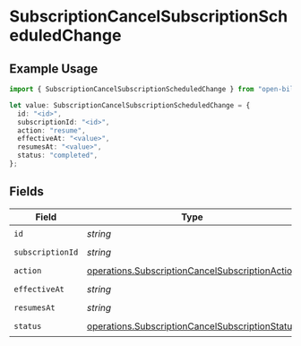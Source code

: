 # SubscriptionCancelSubscriptionScheduledChange

## Example Usage

```typescript
import { SubscriptionCancelSubscriptionScheduledChange } from "open-billing/models/operations";

let value: SubscriptionCancelSubscriptionScheduledChange = {
  id: "<id>",
  subscriptionId: "<id>",
  action: "resume",
  effectiveAt: "<value>",
  resumesAt: "<value>",
  status: "completed",
};
```

## Fields

| Field                                                                                                              | Type                                                                                                               | Required                                                                                                           | Description                                                                                                        |
| ------------------------------------------------------------------------------------------------------------------ | ------------------------------------------------------------------------------------------------------------------ | ------------------------------------------------------------------------------------------------------------------ | ------------------------------------------------------------------------------------------------------------------ |
| `id`                                                                                                               | *string*                                                                                                           | :heavy_check_mark:                                                                                                 | N/A                                                                                                                |
| `subscriptionId`                                                                                                   | *string*                                                                                                           | :heavy_check_mark:                                                                                                 | N/A                                                                                                                |
| `action`                                                                                                           | [operations.SubscriptionCancelSubscriptionAction](../../models/operations/subscriptioncancelsubscriptionaction.md) | :heavy_check_mark:                                                                                                 | N/A                                                                                                                |
| `effectiveAt`                                                                                                      | *string*                                                                                                           | :heavy_check_mark:                                                                                                 | N/A                                                                                                                |
| `resumesAt`                                                                                                        | *string*                                                                                                           | :heavy_check_mark:                                                                                                 | N/A                                                                                                                |
| `status`                                                                                                           | [operations.SubscriptionCancelSubscriptionStatus](../../models/operations/subscriptioncancelsubscriptionstatus.md) | :heavy_check_mark:                                                                                                 | N/A                                                                                                                |